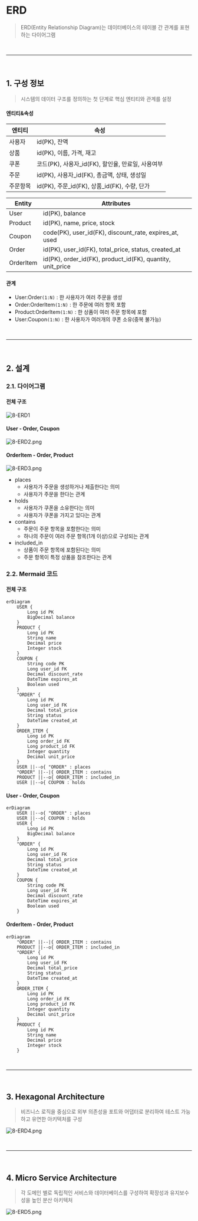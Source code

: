 # ERD

> ERD(Entity Relationship Diagram)는 데이터베이스의 테이블 간 관계를 표현하는 다이어그램

<br>

---
<br>

## 1. 구성 정보

> 시스템의 데이터 구조를 정의하는 첫 단계로 핵심 엔티티와 관계를 설정

#### 엔티티&속성

| 엔티티  | 속성                                     |
|------|----------------------------------------|
| 사용자  | id(PK), 잔액                             |
| 상품   | id(PK), 이름, 가격, 재고                     |
| 쿠폰   | 코드(PK), 사용자_id(FK), 할인율, 만료일, 사용여부     | 
| 주문   | id(PK), 사용자_id(FK), 총금액, 상태, 생성일       |
| 주문항목 | id(PK), 주문_id(FK), 상품_id(FK), 수량, 단가   |

| Entity    | Attributes                                                 |
|-----------|------------------------------------------------------------|
| User      | id(PK), balance                                            |
| Product   | id(PK), name, price, stock                                 |
| Coupon    | code(PK), user_id(FK), discount_rate, expires_at, used     |
| Order     | id(PK), user_id(FK), total_price, status, created_at       |
| OrderItem | id(PK), order_id(FK), product_id(FK), quantity, unit_price |


#### 관계

- User:Order`(1:N)` : 한 사용자가 여러 주문을 생성
- Order:OrderItem`(1:N)` : 한 주문에 여러 항목 포함
- Product:OrderItem`(1:N)` : 한 상품이 여러 주문 항목에 포함
- User:Coupon`(1:N)` : 한 사용자가 여러개의 쿠폰 소유(중복 불가능)


<br>

---
<br>

## 2. 설계

### 2.1. 다이어그램

#### 전체 구조
![8-ERD1](images/8-ERD1.png)

#### User - Order, Coupon
![8-ERD2.png](images/8-ERD2.png)

#### OrderItem - Order, Product
![8-ERD3.png](images/8-ERD3.png)

- places
  - 사용자가 주문을 생성하거나 제출한다는 의미
  - 사용자가 주문을 한다는 관계
- holds
  - 사용자가 쿠폰을 소유한다는 의미
  - 사용자가 쿠폰을 가지고 있다는 관계
- contains
  - 주문이 주문 항목을 포함한다는 의미
  - 하나의 주문이 여러 주문 항목(1개 이상)으로 구성되는 관계
- included_in
  - 상품이 주문 항목에 포함된다는 의미
  - 주문 항목이 특정 상품을 참조한다는 관계


### 2.2. Mermaid 코드

#### 전체 구조
```
erDiagram
    USER {
        Long id PK
        BigDecimal balance
    }
    PRODUCT {
        Long id PK
        String name
        Decimal price
        Integer stock
    }
    COUPON {
        String code PK
        Long user_id FK
        Decimal discount_rate
        DateTime expires_at
        Boolean used
    }
    "ORDER" {
        Long id PK
        Long user_id FK
        Decimal total_price
        String status
        DateTime created_at
    }
    ORDER_ITEM {
        Long id PK
        Long order_id FK
        Long product_id FK
        Integer quantity
        Decimal unit_price
    }
    USER ||--o{ "ORDER" : places
    "ORDER" ||--|{ ORDER_ITEM : contains
    PRODUCT ||--o{ ORDER_ITEM : included_in
    USER ||--o{ COUPON : holds
```

#### User - Order, Coupon
```
erDiagram
    USER ||--o{ "ORDER" : places
    USER ||--o{ COUPON : holds
    USER {
        Long id PK
        BigDecimal balance
    }
    "ORDER" {
        Long id PK
        Long user_id FK
        Decimal total_price
        String status
        DateTime created_at
    }
    COUPON {
        String code PK
        Long user_id FK
        Decimal discount_rate
        DateTime expires_at
        Boolean used
    }
```

#### OrderItem - Order, Product
```
erDiagram
    "ORDER" ||--|{ ORDER_ITEM : contains
    PRODUCT ||--o{ ORDER_ITEM : included_in
    "ORDER" {
        Long id PK
        Long user_id FK
        Decimal total_price
        String status
        DateTime created_at
    }
    ORDER_ITEM {
        Long id PK
        Long order_id FK
        Long product_id FK
        Integer quantity
        Decimal unit_price
    }
    PRODUCT {
        Long id PK
        String name
        Decimal price
        Integer stock
    }
```

<br>

---
<br>

## 3. Hexagonal Architecture

> 비즈니스 로직을 중심으로 외부 의존성을 포트와 어댑터로 분리하여 테스트 가능하고 유연한 아키텍처를 구성

![8-ERD4.png](images/8-ERD4.png)


<br>

---
<br>

## 4. Micro Service Architecture

> 각 도메인 별로 독립적인 서비스와 데이터베이스를 구성하여 확장성과 유지보수성을 높인 분산 아키텍처

![8-ERD5.png](images/8-ERD5.png)

